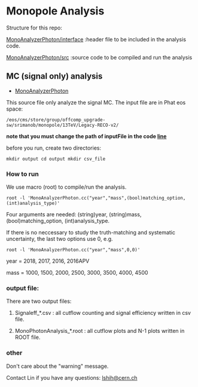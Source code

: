 # Monopole Analysis

Structure for this repo:

[MonoAnalyzerPhoton/interface](https://github.com/sun51027/Monopole-Analysis/tree/main/MonoAnalyzerPhoton/interface)
:header file to be included in the analysis code.

[MonoAnalyzerPhoton/src](https://github.com/sun51027/Monopole-Analysis/tree/main/MonoAnalyzerPhoton/src)
:source code to be compiled and run the analysis

## MC (signal only) analysis

+ [MonoAnalyzerPhoton](https://github.com/sun51027/Monopole-Analysis/blob/main/MonoAnalyzerPhoton/src/MonoAnalyzerPhoton.cc)

This source file only analyze the signal MC. The input file are in Phat eos space:

`/eos/cms/store/group/offcomp_upgrade-sw/srimanob/monopole/13TeV/Legacy-RECO-v2/`

**note that you must change the path of inputFile in the code [line](https://github.com/sun51027/Monopole-Analysis/blob/main/MonoAnalyzerPhoton/src/MonoAnalyzerPhoton.cc#L393)**

before you run, create two directories:

`mkdir output
 cd output
 mkdir csv_file` 

### How to run

We use macro (root) to compile/run the analysis. 

`root -l 'MonoAnalyzerPhoton.cc("year","mass",(bool)matching_option,(int)analysis_type)' `

Four arguments are needed: (string)year, (string)mass, (bool)matching_option, (int)analysis_type.

If there is no neccessary to study the truth-matching and systematic uncertainty, the last two options use 0, e.g.

`root -l 'MonoAnalyzerPhoton.cc("year","mass",0,0)' `

year = 2018, 2017, 2016, 2016APV

mass = 1000, 1500, 2000, 2500, 3000, 3500, 4000, 4500

### output file:

There are two output files: 

1. Signaleff_*.csv : all cutflow counting and signal efficiency written in csv file. 

2. MonoPhotonAnalysis_*.root : all cutflow plots and N-1 plots written in ROOT file.

### other 

Don't care about the "warning" message.

Contact Lin if you have any questions: lshih@cern.ch



